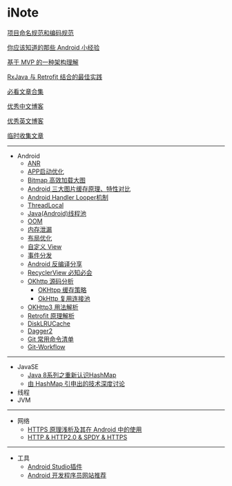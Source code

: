 # iNote
[项目命名规范和编码规范](https://github.com/ribot/android-guidelines/blob/master/project_and_code_guidelines.md)

[你应该知道的那些 Android 小经验](https://github.com/spring2613/iNote/blob/master/Awesome-article/%E4%BD%A0%E5%BA%94%E8%AF%A5%E7%9F%A5%E9%81%93%E7%9A%84%E9%82%A3%E4%BA%9BAndroid%E5%B0%8F%E7%BB%8F%E9%AA%8C.md)

[基于 MVP 的一种架构理解](https://github.com/ribot/android-guidelines/blob/master/architecture_guidelines/android_architecture.md)

[RxJava 与 Retrofit 结合的最佳实践](http://gank.io/post/56e80c2c677659311bed9841)

[必看文章合集](https://github.com/spring2613/iNote/blob/master/Awesome-article/%E5%BF%85%E7%9C%8B%E6%96%87%E7%AB%A0.md)

[优秀中文博客](https://github.com/spring2613/iNote/blob/master/Awesome-article/%E4%B8%AD%E6%96%87%E6%8A%80%E6%9C%AF%E5%8D%9A%E5%AE%A2.md)

[优秀英文博客](https://github.com/spring2613/iNote/blob/master/Awesome-article/%E8%8B%B1%E6%96%87%E6%8A%80%E6%9C%AF%E5%8D%9A%E5%AE%A2.md)



[临时收集文章](https://github.com/spring2613/iNote/blob/master/Awesome-article/%E4%B8%B4%E6%97%B6%E6%94%B6%E9%9B%86%E6%96%87%E7%AB%A0.md)

-----------------



* Android
  * [ANR](https://github.com/spring2613/iNote/blob/master/Part%20-%201/Android/ANR.md)
  * [APP启动优化](https://github.com/spring2613/iNote/blob/master/Part%20-%201/Android/APP%E5%90%AF%E5%8A%A8%E4%BC%98%E5%8C%96.md)
  * [Bitmap 高效加载大图](https://github.com/spring2613/iNote/blob/master/Part%20-%201/Android/Bitmap%20%E9%AB%98%E6%95%88%E5%8A%A0%E8%BD%BD%E5%A4%A7%E5%9B%BE.md)
  * [Android 三大图片缓存原理、特性对比](http://www.trinea.cn/android/android-image-cache-compare/)
  * [Android Handler Looper机制](https://github.com/spring2613/iNote/blob/master/Part%20-%201/Android/Android%20Handler%20Looper%E6%9C%BA%E5%88%B6.md)
  * [ThreadLocal](https://github.com/spring2613/iNote/blob/master/Part%20-%201/Android/ThreadLocal.md)
  * [Java(Android)线程池](http://www.trinea.cn/android/java-android-thread-pool/)
  * [OOM](https://github.com/spring2613/iNote/blob/master/Part%20-%201/Android/OOM.md)
  * [内存泄漏](https://github.com/spring2613/iNote/blob/master/Part%20-%201/Android/%E5%86%85%E5%AD%98%E6%B3%84%E6%BC%8F.md)
  * [布局优化](https://github.com/spring2613/iNote/blob/master/Part%20-%201/Android/%E5%B8%83%E5%B1%80%E4%BC%98%E5%8C%96.md)
  * [自定义 View](https://github.com/spring2613/iNote/blob/master/Part%20-%201/Android/%E8%87%AA%E5%AE%9A%E4%B9%89View%E7%9F%A5%E8%AF%86%E5%82%A8%E5%A4%87.md)
  * [事件分发](https://github.com/spring2613/iNote/blob/master/Part%20-%201/Android/%E4%BA%8B%E4%BB%B6%E5%88%86%E5%8F%91%E6%B5%81%E7%A8%8B.md)
  * [Android 反编译分享](https://github.com/spring2613/iNote/blob/master/Part%20-%201/Android/Android%E5%8F%8D%E7%BC%96%E8%AF%91%E5%88%86%E4%BA%AB.md)
  * [RecyclerView 必知必会](https://github.com/spring2613/iNote/blob/master/Part%20-%201/Android/OkHttp3%20%E7%94%A8%E6%B3%95%E5%85%A8%E8%A7%A3%E6%9E%90.md)
  * [OKhttp 源码分析](https://github.com/spring2613/iNote/blob/master/Part%20-%201/Android/OkHttp%E6%BA%90%E7%A0%81%E5%88%86%E6%9E%90.md)
    * [OKHtpp 缓存策略](https://github.com/spring2613/iNote/blob/master/Part%20-%201/Android/OkHttp%20%E7%BC%93%E5%AD%98%E7%AD%96%E7%95%A5.md)
    * [OkHttp 复用连接池](https://github.com/spring2613/iNote/blob/master/Part%20-%201/Android/OkHttp%20%E5%A4%8D%E7%94%A8%E8%BF%9E%E6%8E%A5%E6%B1%A0.md)
  * [OKHttp3 用法解析](https://github.com/spring2613/iNote/blob/master/Part%20-%201/Android/OkHttp3%20%E7%94%A8%E6%B3%95%E5%85%A8%E8%A7%A3%E6%9E%90.md)
  * [Retrofit 原理解析](https://github.com/spring2613/iNote/blob/master/Part%20-%201/Android/Retrofit%E5%8E%9F%E7%90%86%E5%89%96%E6%9E%90.md)
  * [DiskLRUCache](https://github.com/spring2613/iNote/blob/master/Part%20-%201/Android/DiskLruCache.md)
  * [Dagger2](https://github.com/spring2613/iNote/blob/master/Part%20-%201/Android/Dagger2.md)
  * [Git 常用命令清单](https://github.com/spring2613/iNote/blob/master/Part%20-%201/Android/Git%E5%B8%B8%E7%94%A8%E5%91%BD%E4%BB%A4%E6%B8%85%E5%8D%95.md)
  * [Git-Workflow](https://github.com/spring2613/iNote/blob/master/Part%20-%201/Android/Git-Workflow.md)

-----------

* JavaSE
  * [Java 8系列之重新认识HashMap](https://tech.meituan.com/java-hashmap.html)
  * [由 HashMap 引申出的技术深度讨论](https://zhuanlan.zhihu.com/p/27325430?utm_medium=social&utm_source=weibo)
* 线程
* JVM




----------------------

* 网络
  * [HTTPS 原理浅析及其在 Android 中的使用](http://blog.csdn.net/tencent_bugly/article/details/72626127)
  * [HTTP & HTTP2.0 & SPDY & HTTPS](http://www.alloyteam.com/2016/07/httphttp2-0spdyhttps-reading-this-is-enough/)








--------------

* 工具
  * [Android Studio插件](https://github.com/spring2613/iNote/blob/master/Part%20-%201/Android/Android%20Studio%E6%8F%92%E4%BB%B6.md)
  * [Android 开发程序员网站推荐](https://github.com/spring2613/iNote/blob/master/Part%20-%201/Android/Android%20%E5%BC%80%E5%8F%91%E7%A8%8B%E5%BA%8F%E5%91%98%E7%BD%91%E7%AB%99%E6%8E%A8%E8%8D%90.md)







